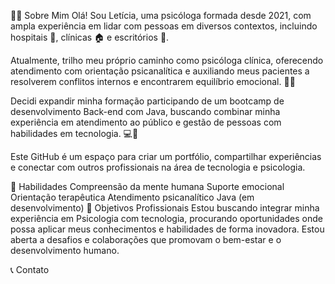 👩‍⚕️ Sobre Mim
Olá! Sou Letícia, uma psicóloga formada desde 2021, com ampla experiência em lidar com pessoas em diversos contextos, incluindo hospitais 🏥, clínicas 🏠 e escritórios 🏢.

Atualmente, trilho meu próprio caminho como psicóloga clínica, oferecendo atendimento com orientação psicanalítica e auxiliando meus pacientes a resolverem conflitos internos e encontrarem equilíbrio emocional. 🧠💖

Decidi expandir minha formação participando de um bootcamp de desenvolvimento Back-end com Java, buscando combinar minha experiência em atendimento ao público e gestão de pessoas com habilidades em tecnologia. 💻🚀

Este GitHub é um espaço para criar um portfólio, compartilhar experiências e conectar com outros profissionais na área de tecnologia e psicologia.

🧠 Habilidades
Compreensão da mente humana
Suporte emocional
Orientação terapêutica
Atendimento psicanalítico
Java (em desenvolvimento)
🎯 Objetivos Profissionais
Estou buscando integrar minha experiência em Psicologia com tecnologia, procurando oportunidades onde possa aplicar meus conhecimentos e habilidades de forma inovadora. Estou aberta a desafios e colaborações que promovam o bem-estar e o desenvolvimento humano.

📞 Contato


